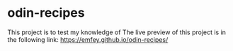 # odin-recipes
This project is to test my knowledge of 
The live preview of this project is in the following link: https://emfey.github.io/odin-recipes/